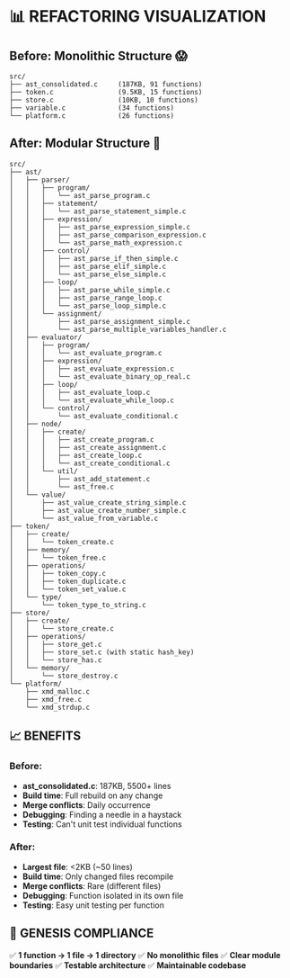 # 📊 REFACTORING VISUALIZATION

## Before: Monolithic Structure 😱
```
src/
├── ast_consolidated.c     (187KB, 91 functions)
├── token.c                (9.5KB, 15 functions)
├── store.c                (10KB, 10 functions)
├── variable.c             (34 functions)
└── platform.c             (26 functions)
```

## After: Modular Structure 🎯
```
src/
├── ast/
│   ├── parser/
│   │   ├── program/
│   │   │   └── ast_parse_program.c
│   │   ├── statement/
│   │   │   └── ast_parse_statement_simple.c
│   │   ├── expression/
│   │   │   ├── ast_parse_expression_simple.c
│   │   │   ├── ast_parse_comparison_expression.c
│   │   │   └── ast_parse_math_expression.c
│   │   ├── control/
│   │   │   ├── ast_parse_if_then_simple.c
│   │   │   ├── ast_parse_elif_simple.c
│   │   │   └── ast_parse_else_simple.c
│   │   ├── loop/
│   │   │   ├── ast_parse_while_simple.c
│   │   │   ├── ast_parse_range_loop.c
│   │   │   └── ast_parse_loop_simple.c
│   │   └── assignment/
│   │       ├── ast_parse_assignment_simple.c
│   │       └── ast_parse_multiple_variables_handler.c
│   ├── evaluator/
│   │   ├── program/
│   │   │   └── ast_evaluate_program.c
│   │   ├── expression/
│   │   │   ├── ast_evaluate_expression.c
│   │   │   └── ast_evaluate_binary_op_real.c
│   │   ├── loop/
│   │   │   ├── ast_evaluate_loop.c
│   │   │   └── ast_evaluate_while_loop.c
│   │   └── control/
│   │       └── ast_evaluate_conditional.c
│   ├── node/
│   │   ├── create/
│   │   │   ├── ast_create_program.c
│   │   │   ├── ast_create_assignment.c
│   │   │   ├── ast_create_loop.c
│   │   │   └── ast_create_conditional.c
│   │   └── util/
│   │       ├── ast_add_statement.c
│   │       └── ast_free.c
│   └── value/
│       ├── ast_value_create_string_simple.c
│       ├── ast_value_create_number_simple.c
│       └── ast_value_from_variable.c
├── token/
│   ├── create/
│   │   └── token_create.c
│   ├── memory/
│   │   └── token_free.c
│   ├── operations/
│   │   ├── token_copy.c
│   │   ├── token_duplicate.c
│   │   └── token_set_value.c
│   └── type/
│       └── token_type_to_string.c
├── store/
│   ├── create/
│   │   └── store_create.c
│   ├── operations/
│   │   ├── store_get.c
│   │   ├── store_set.c (with static hash_key)
│   │   └── store_has.c
│   └── memory/
│       └── store_destroy.c
└── platform/
    ├── xmd_malloc.c
    ├── xmd_free.c
    └── xmd_strdup.c
```

## 📈 BENEFITS

### Before:
- **ast_consolidated.c**: 187KB, 5500+ lines
- **Build time**: Full rebuild on any change
- **Merge conflicts**: Daily occurrence
- **Debugging**: Finding a needle in a haystack
- **Testing**: Can't unit test individual functions

### After:
- **Largest file**: <2KB (~50 lines)
- **Build time**: Only changed files recompile
- **Merge conflicts**: Rare (different files)
- **Debugging**: Function isolated in its own file
- **Testing**: Easy unit testing per function

## 🎯 GENESIS COMPLIANCE

✅ **1 function → 1 file → 1 directory**
✅ **No monolithic files**
✅ **Clear module boundaries**
✅ **Testable architecture**
✅ **Maintainable codebase**